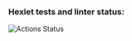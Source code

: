 ### Hexlet tests and linter status:
![Actions Status](https://github.com/vchslv/frontend-project-lvl2/workflows/hexlet-check/badge.svg)
